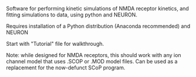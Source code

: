 Software for performing kinetic simulations of NMDA receptor kinetics, and fitting simulations to data, using python and NEURON. 

Requires installation of a Python distribution (Anaconda recommended) and NEURON

Start with "Tutorial" file for walkthrough.

Note: while designed for NMDA receptors, this should work with any ion channel model that uses .SCOP or .MOD model files. Can be used as a replacement for the now-defunct SCoP program.
